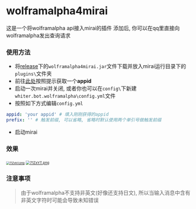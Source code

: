 # wolframalpha4mirai

这是一个将wolframalpha api接入mirai的插件
添加后, 你可以在qq里直接向wolframalpha发出查询请求

### 使用方法
* 将[release](https://github.com/whiterasbk/wolframalpha4mirai/releases/tag/release)下的`wolframalpha4mirai.jar`文件下载并放入mirai运行目录下的`plugins\`文件夹
* 前往[此处](https://developer.wolframalpha.com/portal/myapps/index.html)按照提示获取一个**appid**
* 启动一次mirai并关闭, 或者你也可以在`config\`下新建`whiter.bot.wolframalpha\config.yml`文件
* 按照如下方式编辑`config.yml`
```yaml
appid: 'your appid' # 填入刚刚获得的appid
prefix: '' # 触发前缀, 可以省略, 省略时默认使用两个单引号做触发前缀
```
* 启动mirai

### 效果

 [<img src="https://s4.ax1x.com/2022/01/14/71ZvkV.png" alt="71ZvkV.png" style="zoom: 54%;" />](https://imgtu.com/i/71ZvkV) [<img src="https://s4.ax1x.com/2022/01/14/71ZxYT.png" alt="71ZxYT.png" style="zoom: 67%;" />](https://imgtu.com/i/71ZxYT)

### 注意事项
> 由于wolframalpha不支持非英文(好像还支持日文), 所以当输入消息中含有非英文字符时可能会导致未知错误

